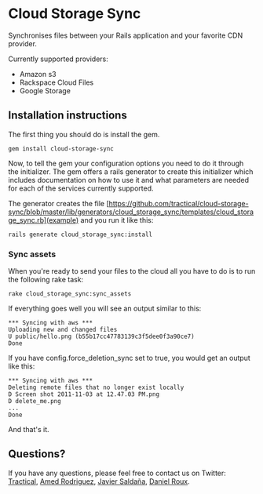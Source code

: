 # Cloud Storage Sync

Synchronises files between your Rails application and your favorite CDN provider.

Currently supported providers:

* Amazon s3
* Rackspace Cloud Files
* Google Storage

## Installation instructions
The first thing you should do is install the gem.

    gem install cloud-storage-sync

Now, to tell the gem your configuration options you need to do it through the initializer. The gem offers a rails generator to create this initializer which includes documentation on how to use it and what parameters are needed for each of the services currently supported.

The generator creates the file [https://github.com/tractical/cloud-storage-sync/blob/master/lib/generators/cloud_storage_sync/templates/cloud_storage_sync.rb](example) and you run it like this:

    rails generate cloud_storage_sync:install

### Sync assets

When you're ready to send your files to the cloud all you have to do is to run the following rake task:

    rake cloud_storage_sync:sync_assets

If everything goes well you will see an output similar to this:

    *** Syncing with aws ***
    Uploading new and changed files
    U public/hello.png (b55b17cc47783139c3f5dee0f3a90ce7)
    Done

If you have config.force_deletion_sync set to true, you would get an output like this:

    *** Syncing with aws ***
    Deleting remote files that no longer exist locally
    D Screen shot 2011-11-03 at 12.47.03 PM.png
    D delete_me.png
    ...
    Done

And that's it.

## Questions?

If you have any questions, please feel free to contact us on Twitter: [Tractical](http://twitter.com/tractical), [Amed Rodriguez](http://twitter.com/amedse), [Javier Saldaña](http://twitter.com/javiersaldana), [Daniel Roux](http://twitter.com/danroux).
